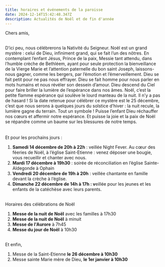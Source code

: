 ```yaml
---
title: horaires et événements de la paroisse
date: 2024-12-14T15:42:48.347Z
description: Actualités de Noël et de fin d'année
---
```

Chers amis,

\
D’ici peu, nous célébrerons la Nativité du Seigneur. Noël est un grand mystère : celui de Dieu, infiniment grand, qui se fait l’un des nôtres. En contemplant l’enfant Jésus, Prince de la paix, Messie tant attendu, dans l’humble crèche de Bethléem, ayant pour seule protection la bienveillance de la Vierge Marie et l’attention paternelle du bon saint Joseph, laissons-nous gagner, comme les bergers, par l’émotion et l’émerveillement. Dieu se fait petit pour ne pas nous effrayer. Dieu se fait homme pour nous parler en mots humains et nous révéler son dessein d’amour. Dieu descend du Ciel pour faire briller la lumière de l’espérance dans nos âmes. Noël, c’est la petite flamme espérance qui soulève le lourd manteau de la nuit. Il n’y a pas de hasard ! Si la date retenue pour célébrer ce mystère est le 25 décembre, c’est que nous serons à quelques jours du solstice d’hiver : la nuit recule, la lumière gagne du terrain. Tout un symbole ! Puisse l’enfant Dieu réchauffer nos cœurs et affermir notre espérance. Et puisse la joie et la paix de Noël se répandre comme un baume sur les blessures de notre temps.\
 \
 \
Et pour les prochains jours :

1. **Samedi 14 décembre de 20h à 22h** : veillée Night Fever. Au cœur des féeries de Noël, à l’église Saint-Etienne : venez déposer une bougie, vous recueillir et chanter avec nous.
2. **Mardi 17 décembre à 19h30** : soirée de réconciliation en l’église Sainte-Aldegonde à Ophain
3. **Vendredi 20 décembre de 19h à 20h** : veillée chantante en famille devant la crèche à l’église.
4. **Dimanche 22 décembre de 14h à 17h : v**eillée pour les jeunes et les enfants de la catéchèse avec leurs parents.

 \
Horaires des célébrations de Noël

1. **Messe de la nuit de Noël** avec les familles à 17h30
2. **Messe de la nuit de Noël** à minuit
3. **Messe de l'Aurore** à 7h45
4. **Messe du jour de Noël** à 10h30

 \
Et enfin,

1. Messe de la Saint-Etienne **le 26 décembre à 10h30**
2. Messe sainte Marie mère de Dieu, **le 1er janvier à 10h30**